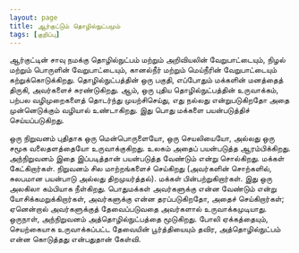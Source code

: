 ```yaml
---
layout: page
title: ஆர்குட்டும் தொழில்நுட்பமும்
tags: [குறிப்பு]
---
```

<!-- அக்டோபர் 10, 2014 -->

ஆர்குட்டின் சாவு நமக்கு தொழில்நுட்பம் மற்றும் அறிவியலின் வேறுபாட்டையும், நிழல் மற்றும் பொருளின் வேறுபாட்டையும், கானல்நீர் மற்றும் மெய்நீரின் வேறுபாட்டையும் கற்றுக்கொடுக்கிறது. தொழில்நுட்பத்தின் ஒரு பகுதி, எப்போதும் மக்களின் மனத்தைத் திருகி, அவர்களைச் சுரண்டுகிறது. ஆம், ஒரு புதிய தொழில்நுட்பத்தின் உருவாக்கம், பற்பல வழிமுறைகளைத் தொடர்ந்து முயற்சிசெய்து, எது நல்லது என்றுபடுகிறதோ அதை முன்னெடுக்கும் வழியால் உண்டாகிறது. இது பொது மக்களை பயன்படுத்திச் செய்யப்படுகிறது.

ஒரு நிறுவனம் புதிதாக ஒரு மென்பொருளையோ, ஒரு செயலியையோ, அல்லது ஒரு சமூக வலைதளத்தையோ உருவாக்குகிறது. உலகம் அதைப் பயன்படுத்த ஆரம்பிக்கிறது. அந்நிறுவனம் இதை இப்படித்தான் பயன்படுத்த வேண்டும் என்று சொல்கிறது. மக்கள் கேட்கிறார்கள். நிறுவனம் சில மாற்றங்களைச் செய்கிறது (அவர்களின் சொற்களில்,  சுலபமான பயன்பாடு அல்லது திறமுயர்த்தல்). மக்கள் பின்பற்றுகிறார்கள். இது ஒரு அலகிலா கம்பியாக நீள்கிறது. பொதுமக்கள் அவர்களுக்கு என்ன வேண்டும் என்று யோசிக்கமறுக்கிறார்கள், அவர்களுக்கு என்ன தரப்படுகிறதோ, அதைச் செய்கிறார்கள்; ஏனென்றால் அவர்களுக்குத் தேவைப்படுவதை அவர்களால் உருவாக்கமுடியாது. ஒருநாள், அந்நிறுவனம் அத்தொழில்நுட்பத்தை மூடுகிறது. போலி ஏக்கத்தையும், செயற்கையாக உருவாக்கப்பட்ட தேவையின் பூர்த்தியையும் தவிர, அத்தொழில்நுட்பம் என்ன கொடுத்தது என்பதுதான் கேள்வி.
